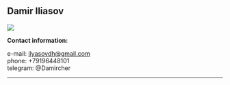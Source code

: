 ## Damir Iliasov
![](https://i.postimg.cc/9QYSbLqZ/photo5249171646508546823.jpg)

**Contact information:**

e-mail: ilyasovdh@gmail.com\
phone: +79196448101\
telegram: @Damircher
***



